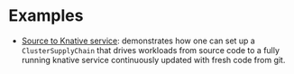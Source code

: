 # Examples

- [Source to Knative service](./source-to-knative-service): demonstrates how
  one can set up a `ClusterSupplyChain` that drives workloads from source code
  to a fully running knative service continuously updated with fresh code from
  git.
